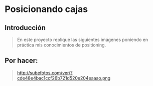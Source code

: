 # Posicionando cajas

## Introducción

> En este proyecto repliqué las siguientes imágenes poniendo en práctica mis conocimientos de positioning.

## Por hacer:

> http://subefotos.com/ver/?cde48e4bac1ccf26b721d520e204eaaao.png
